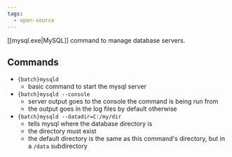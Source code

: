 ```yaml
---
tags:
  - open-source
---
```

[[mysql.exe|MySQL]] command to manage database servers.

## Commands

- `{batch}mysqld`
	- basic command to start the mysql server
- `{batch}mysqld --console`
	- server output goes to the console the command is being run from
	- the output goes in the log files by default otherwise
- `{batch}mysqld --datadir=C:/my/dir`
	- tells mysql where the database directory is
	- the directory must exist
	- the default directory is the same as this command's directory, but in a `/data` subdirectory
